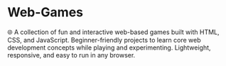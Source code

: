 # Web-Games
🌐 A collection of fun and interactive web-based games built with HTML, CSS, and JavaScript. Beginner-friendly projects to learn core web development concepts while playing and experimenting. Lightweight, responsive, and easy to run in any browser.
